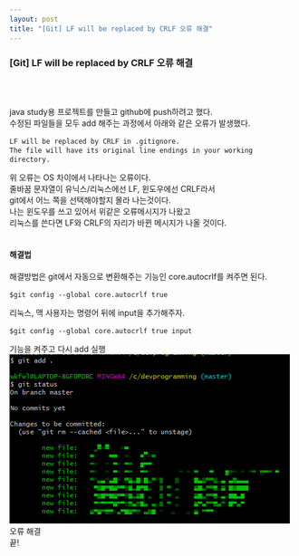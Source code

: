 ```yaml
---
layout: post
title: "[Git] LF will be replaced by CRLF 오류 해결"
---
```

### [Git] LF will be replaced by CRLF 오류 해결
<br><br>

java study용 프로젝트를 만들고 github에 push하려고 했다.<br>
수정된 파일들을 모두 add 해주는 과정에서 아래와 같은 오류가 발생했다.<br>
```
LF will be replaced by CRLF in .gitignore.
The file will have its original line endings in your working directory.
```

위 오류는 OS 차이에서 나타나는 오류이다.<br>
줄바꿈 문자열이 유닉스/리눅스에선 LF, 윈도우에선 CRLF라서<br>
git에서 어느 쪽을 선택해야할지 몰라 나는것이다.<br>
나는 윈도우를 쓰고 있어서 위같은 오류메시지가 나왔고<br>
리눅스를 쓴다면 LF와 CRLF의 자리가 바뀐 메시지가 나올 것이다.<br>
<br>

#### 해결법
해결방법은 git에서 자동으로 변환해주는 기능인 core.autocrlf를 켜주면 된다.<br>
```
$git config --global core.autocrlf true
```
리눅스, 맥 사용자는 명령어 뒤에 input을 추가해주자.<br>
```
$git config --global core.autocrlf true input
```
기능을 켜주고 다시 add 실행<br>
![giterror](/img/giterror1/image3.png)
<br>
오류 해결
<br>
끝!